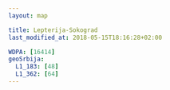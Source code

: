 ```yaml
---
layout: map

title: Lepterija-Sokograd
last_modified_at: 2018-05-15T18:16:28+02:00

WDPA: [16414]
geoSrbija:
  L1_183: [48]
  L1_362: [64]
---
```

